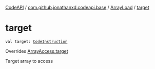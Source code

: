 [CodeAPI](../../index.md) / [com.github.jonathanxd.codeapi.base](../index.md) / [ArrayLoad](index.md) / [target](.)

# target

`val target: `[`CodeInstruction`](../../com.github.jonathanxd.codeapi/-code-instruction.md)

Overrides [ArrayAccess.target](../-array-access/target.md)

Target array to access

